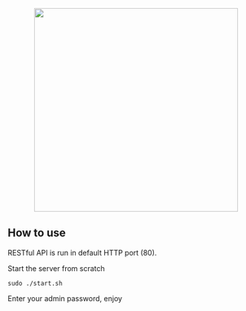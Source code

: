 <p align="center"><img src="https://res.cloudinary.com/dtfbvvkyp/image/upload/v1566331377/laravel-logolockup-cmyk-red.svg" width="400"></p>

## How to use

RESTful API is run in default HTTP port (80).

Start the server from scratch
```
sudo ./start.sh
```
Enter your admin password, enjoy
